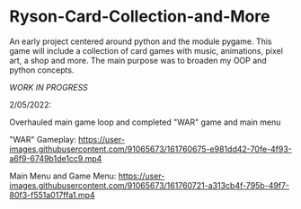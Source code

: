 # Ryson-Card-Collection-and-More
An early project centered around python and the module pygame. This game will include a collection of card games with music, animations, pixel art, a shop and more.
The main purpose was to broaden my OOP and python concepts.

*WORK IN PROGRESS*

2/05/2022:

Overhauled main game loop and completed "WAR" game and main menu

"WAR" Gameplay:
https://user-images.githubusercontent.com/91065673/161760675-e981dd42-70fe-4f93-a6f9-6749b1de1cc9.mp4

Main Menu and Game Menu:
https://user-images.githubusercontent.com/91065673/161760721-a313cb4f-795b-49f7-80f3-f551a017ffa1.mp4

